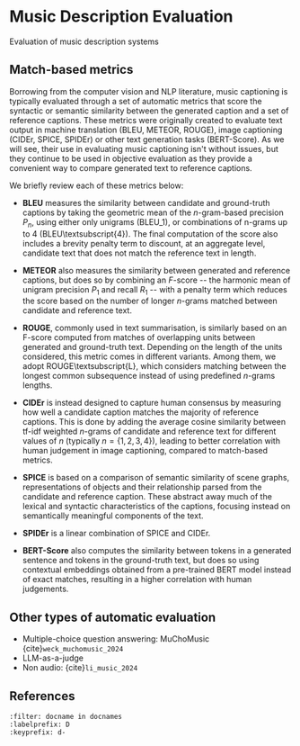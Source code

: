 # Music Description Evaluation
Evaluation of music description systems 

## Match-based metrics
Borrowing from the computer vision and NLP literature, music captioning is typically evaluated through a set of automatic metrics that score the syntactic or semantic similarity between the generated caption and a set of reference captions. These metrics were originally created to evaluate text output in machine translation (BLEU, METEOR, ROUGE), image captioning (CIDEr, SPICE, SPIDEr) or other text generation tasks (BERT-Score). As we will see, their use in evaluating music captioning isn't without issues, but they continue to be used in objective evaluation as they provide a convenient way to compare generated text to reference captions.

We briefly review each of these metrics below:

* **BLEU** measures the similarity between candidate and ground-truth captions by taking the geometric mean of the $n$-gram-based precision $P_n$, using either only unigrams (BLEU_1), or combinations of n-grams up to 4 (BLEU\textsubscript{4}). The final computation of the score also includes a brevity penalty term to discount, at an aggregate level, candidate text that does not match the reference text in length.

* **METEOR** also measures the similarity between generated and reference captions, but does so by combining an $F$-score -- the harmonic mean of unigram precision $P_1$ and recall $R_1$ -- with a penalty term which reduces the score based on the number of longer $n$-grams matched between candidate and reference text.

* **ROUGE**, commonly used in text summarisation, is similarly based on an F-score computed from matches of overlapping units between generated and ground-truth text. Depending on the length of the units considered, this metric comes in different variants. Among them, we adopt ROUGE\textsubscript{L}, which considers matching between the longest common subsequence instead of using predefined $n$-grams lengths.

* **CIDEr** is instead designed to capture human consensus by measuring how well a candidate caption matches the majority of reference captions. This is done by adding the average cosine similarity between tf-idf weighted $n$-grams of candidate and reference text for different values of $n$ (typically $n=\{1, 2, 3, 4\}$), leading to better correlation with human judgement in image captioning, compared to match-based metrics. 
    
* **SPICE** is based on a comparison of semantic similarity of scene graphs, representations of objects and their relationship parsed from the candidate and reference caption. These abstract away much of the lexical and syntactic characteristics of the captions, focusing instead on semantically meaningful components of the text. 

* **SPIDEr** is a linear combination of SPICE and CIDEr.

* **BERT-Score** also computes the similarity between tokens in a generated sentence and tokens in the ground-truth text, but does so using contextual embeddings obtained from a pre-trained BERT model instead of exact matches, resulting in a higher correlation with human judgements.

## Other types of automatic evaluation
* Multiple-choice question answering: MuChoMusic {cite}`weck_muchomusic_2024`
* LLM-as-a-judge
* Non audio: {cite}`li_music_2024`

## References

```{bibliography}
:filter: docname in docnames
:labelprefix: D
:keyprefix: d-
```
